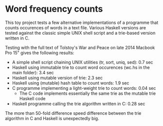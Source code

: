 # Word frequency counts

This toy project tests a few alternative implementations of a programme that counts occurences of words in a text file. Various Haskell versions are tested against the classic simple UNIX shell script and a trie-based version written in C.

Testing with the full text of Tolstoy's War and Peace on late 2014 Macbook Pro 15" gives the following results:
* A simple shell script chaining UNIX utilities (tr, sort, uniq, sed): 0.7 sec
* Haskell using immutable trie to count word occurences (wc.hs in the main folder): 3.4 sec
* Haskell using mutable version of trie: 2.3 sec
* Haskell using (mutable) hash table to count words: 1.9 sec
* C programme implementing a light-weight trie to count words: 0.04 sec
  * The C code implements essentially the same trie as the mutable trie Haskell code
* Haskell programme calling the trie algorithm written in C: 0.28 sec

The more than 50-fold difference speed difference between the trie algorithm in C and Haskell is unexpectedly big. 

